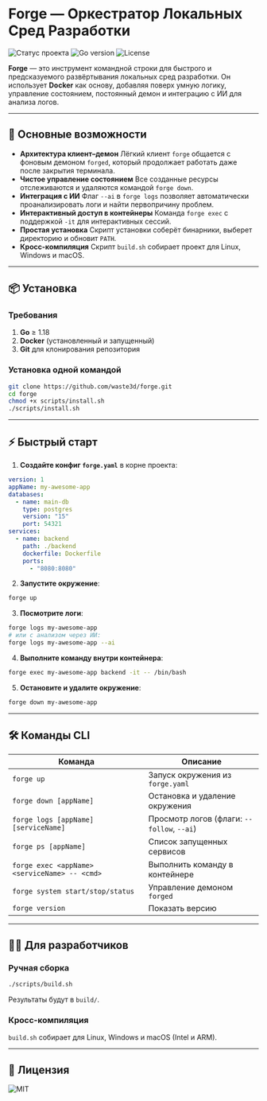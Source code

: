 # Forge — Оркестратор Локальных Сред Разработки

![Статус проекта](https://img.shields.io/badge/status-в%20разработке-yellow)
![Go version](https://img.shields.io/badge/go-1.18+-blue.svg)
![License](https://img.shields.io/badge/license-MIT-green.svg)

**Forge** — это инструмент командной строки для быстрого и предсказуемого развёртывания локальных сред разработки. Он использует **Docker** как основу, добавляя поверх умную логику, управление состоянием, постоянный демон и интеграцию с ИИ для анализа логов.

---

## 🚀 Основные возможности

* **Архитектура клиент–демон**
  Лёгкий клиент `forge` общается с фоновым демоном `forged`, который продолжает работать даже после закрытия терминала.
* **Чистое управление состоянием**
  Все созданные ресурсы отслеживаются и удаляются командой `forge down`.
* **Интеграция с ИИ**
  Флаг `--ai` в `forge logs` позволяет автоматически проанализировать логи и найти первопричину проблем.
* **Интерактивный доступ в контейнеры**
  Команда `forge exec` с поддержкой `-it` для интерактивных сессий.
* **Простая установка**
  Скрипт установки соберёт бинарники, выберет директорию и обновит `PATH`.
* **Кросс-компиляция**
  Скрипт `build.sh` собирает проект для Linux, Windows и macOS.

---

## 📦 Установка

### Требования

1. **Go** ≥ 1.18
2. **Docker** (установленный и запущенный)
3. **Git** для клонирования репозитория

### Установка одной командой

```bash
git clone https://github.com/waste3d/forge.git
cd forge
chmod +x scripts/install.sh
./scripts/install.sh
```

---

## ⚡ Быстрый старт

1. **Создайте конфиг `forge.yaml`** в корне проекта:

```yaml
version: 1
appName: my-awesome-app
databases:
  - name: main-db
    type: postgres
    version: "15"
    port: 54321
services:
  - name: backend
    path: ./backend
    dockerfile: Dockerfile
    ports:
      - "8080:8080"
```

2. **Запустите окружение**:

```bash
forge up
```

3. **Посмотрите логи**:

```bash
forge logs my-awesome-app
# или с анализом через ИИ:
forge logs my-awesome-app --ai
```

4. **Выполните команду внутри контейнера**:

```bash
forge exec my-awesome-app backend -it -- /bin/bash
```

5. **Остановите и удалите окружение**:

```bash
forge down my-awesome-app
```

---

## 🛠 Команды CLI

| Команда                                       | Описание                                   |
| --------------------------------------------- | ------------------------------------------ |
| `forge up`                                    | Запуск окружения из `forge.yaml`           |
| `forge down [appName]`                        | Остановка и удаление окружения             |
| `forge logs [appName] [serviceName]`          | Просмотр логов (флаги: `--follow`, `--ai`) |
| `forge ps [appName]`                          | Список запущенных сервисов                 |
| `forge exec <appName> <serviceName> -- <cmd>` | Выполнить команду в контейнере             |
| `forge system start/stop/status`              | Управление демоном `forged`                |
| `forge version`                               | Показать версию                            |

---

## 👨‍💻 Для разработчиков

### Ручная сборка

```bash
./scripts/build.sh
```

Результаты будут в `build/`.

### Кросс-компиляция

`build.sh` собирает для Linux, Windows и macOS (Intel и ARM).

---

## 📄 Лицензия

![MIT](https://github.com/waste3d/forge/blob/master/LICENSE)